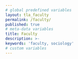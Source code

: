 ```yaml
---
# global predefined variables
layout: tla_faculty
permalink: /faculty/
published: true
# meta-data variables
title: Faculty
description: >-
keywords: 'faculty, sociology'
# custom variables
---
```

